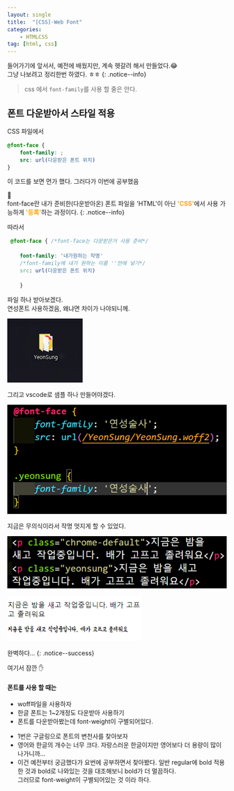 ```yaml
---
layout: single
title:  "[CSS]-Web Font"
categories:
    - HTMLCSS
tag: [html, css]
---
```


들어가기에 앞서서, 예전에 배웠지만, 계속 헷갈려 해서 만들었다.:joy:<BR>
그냥 나보려고 정리한번 하였다. ㅎㅎ
{: .notice--info}

> css 에서 <code>font-family</code>를 사용 할 줄은 안다.

## 폰트 다운받아서 스타일 적용

CSS 파일에서

```css
@font-face {
    font-family: ;
    src: url(다운받은 폰트 위치)
}
```

이 코드를 보면 먼가 했다. 그러다가 이번에 공부했음

:memo: 
<BR>font-face란 내가 준비한(다운받아온) 폰트 파일을 'HTML'이 아닌 <strong style='color:orange'>'CSS'</strong>에서 사용 가능하게 <strong style='color:orange'>'등록'</strong>하는 과정이다.
{: .notice--info}

따라서

```css
 @font-face { /*font-face는 다운받은거 사용 준비*/

    font-family: '내가원하는 작명' 
    /*font-family에 내가 원하는 이름 ''안에 넣기*/
    src: url(다운받은 폰트 위치)

    }
```

파일 하나 받아보겠다. 
<BR>
연성폰트 사용하겠음, 왜냐면 차이가 나야되니께.

![sample](/assets/images/html/230706_1.PNG)

그리고 vscode로 샘플 하나 만들어야겠다.

![sample](/assets/images/html/230706_2.PNG)

지금은 무의식이라서 작명 멋지게 할 수 있었다.

![sample](/assets/images/html/230706_3.PNG)

![sample](/assets/images/html/230706_4.PNG)

완벽하다...
{: .notice--success}


여기서 잠깐 :hand:

<div class="notice--info">
<h4>폰트를 사용 할 때는</h4>
<ul>
<li>woff파일을 사용하자</li>
<li>한글 폰트는 1~2개정도 다운받아 사용하기</li>
<li>폰트를 다운받아봤는데 font-weight이 구별되어있다.</li>
</ul>
</div>

* 1번은 구글링으로 폰트의 변천사를 찾아보자
* 영어와 한글의 개수는 너무 크다. 자랑스러운 한글이지만 영어보다 더 용량이 많이 나가니까...
* 이건 예전부터 궁금했다가 요번에 공부하면서 찾아봤다. 일반 regular에 bold 적용한 것과 bold로 나와있는 것을 대조해보니 bold가 더 멀끔하다.<BR>그러므로 font-weight이 구별되어있는 것 이라 하다.


